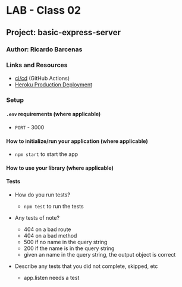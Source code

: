 # LAB - Class 02

## Project: basic-express-server

### Author: Ricardo Barcenas

### Links and Resources

- [ci/cd]() (GitHub Actions)
- [Heroku Production Deployment](https://ricardob-server-deploy-prod.herokuapp.com/)

### Setup

#### `.env` requirements (where applicable)

- `PORT` - 3000

#### How to initialize/run your application (where applicable)

- `npm start` to start the app

#### How to use your library (where applicable)

#### Tests

- How do you run tests?
  -  `npm test` to run the tests
- Any tests of note?
  - 404 on a bad route
  - 404 on a bad method
  - 500 if no name in the query string
  - 200 if the name is in the query string
  - given an name in the query string, the output object is correct

- Describe any tests that you did not complete, skipped, etc
  - app.listen needs a test

